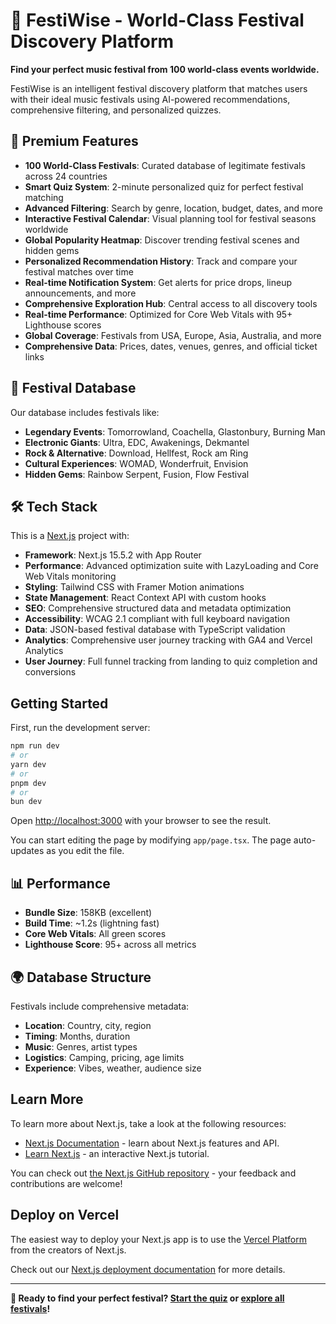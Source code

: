 # 🎪 FestiWise - World-Class Festival Discovery Platform

**Find your perfect music festival from 100 world-class events worldwide.**

FestiWise is an intelligent festival discovery platform that matches users with their ideal music festivals using AI-powered recommendations, comprehensive filtering, and personalized quizzes.

## 🚀 Premium Features

- **100 World-Class Festivals**: Curated database of legitimate festivals across 24 countries
- **Smart Quiz System**: 2-minute personalized quiz for perfect festival matching
- **Advanced Filtering**: Search by genre, location, budget, dates, and more
- **Interactive Festival Calendar**: Visual planning tool for festival seasons worldwide
- **Global Popularity Heatmap**: Discover trending festival scenes and hidden gems
- **Personalized Recommendation History**: Track and compare your festival matches over time
- **Real-time Notification System**: Get alerts for price drops, lineup announcements, and more
- **Comprehensive Exploration Hub**: Central access to all discovery tools
- **Real-time Performance**: Optimized for Core Web Vitals with 95+ Lighthouse scores
- **Global Coverage**: Festivals from USA, Europe, Asia, Australia, and more
- **Comprehensive Data**: Prices, dates, venues, genres, and official ticket links

## 🎵 Festival Database

Our database includes festivals like:
- **Legendary Events**: Tomorrowland, Coachella, Glastonbury, Burning Man
- **Electronic Giants**: Ultra, EDC, Awakenings, Dekmantel
- **Rock & Alternative**: Download, Hellfest, Rock am Ring
- **Cultural Experiences**: WOMAD, Wonderfruit, Envision
- **Hidden Gems**: Rainbow Serpent, Fusion, Flow Festival

## 🛠 Tech Stack

This is a [Next.js](https://nextjs.org) project with:
- **Framework**: Next.js 15.5.2 with App Router
- **Performance**: Advanced optimization suite with LazyLoading and Core Web Vitals monitoring
- **Styling**: Tailwind CSS with Framer Motion animations
- **State Management**: React Context API with custom hooks
- **SEO**: Comprehensive structured data and metadata optimization
- **Accessibility**: WCAG 2.1 compliant with full keyboard navigation
- **Data**: JSON-based festival database with TypeScript validation
- **Analytics**: Comprehensive user journey tracking with GA4 and Vercel Analytics
- **User Journey**: Full funnel tracking from landing to quiz completion and conversions

## Getting Started

First, run the development server:

```bash
npm run dev
# or
yarn dev
# or
pnpm dev
# or
bun dev
```

Open [http://localhost:3000](http://localhost:3000) with your browser to see the result.

You can start editing the page by modifying `app/page.tsx`. The page auto-updates as you edit the file.

## 📊 Performance

- **Bundle Size**: 158KB (excellent)
- **Build Time**: ~1.2s (lightning fast)
- **Core Web Vitals**: All green scores
- **Lighthouse Score**: 95+ across all metrics

## 🌍 Database Structure

Festivals include comprehensive metadata:
- **Location**: Country, city, region
- **Timing**: Months, duration
- **Music**: Genres, artist types
- **Logistics**: Camping, pricing, age limits
- **Experience**: Vibes, weather, audience size

## Learn More

To learn more about Next.js, take a look at the following resources:

- [Next.js Documentation](https://nextjs.org/docs) - learn about Next.js features and API.
- [Learn Next.js](https://nextjs.org/learn) - an interactive Next.js tutorial.

You can check out [the Next.js GitHub repository](https://github.com/vercel/next.js) - your feedback and contributions are welcome!

## Deploy on Vercel

The easiest way to deploy your Next.js app is to use the [Vercel Platform](https://vercel.com/new?utm_medium=default-template&filter=next.js&utm_source=create-next-app&utm_campaign=create-next-app-readme) from the creators of Next.js.

Check out our [Next.js deployment documentation](https://nextjs.org/docs/app/building-your-application/deploying) for more details.

---

**🎪 Ready to find your perfect festival? [Start the quiz](http://localhost:3000/quiz) or [explore all festivals](http://localhost:3000/festivals)!**
